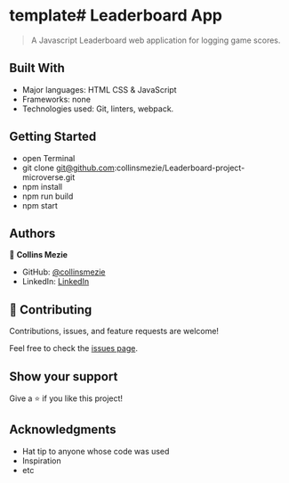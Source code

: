 # template# Leaderboard App

> A Javascript Leaderboard web application for logging game scores.

## Built With

- Major languages: HTML CSS & JavaScript
- Frameworks: none
- Technologies used: Git, linters, webpack.

## Getting Started

- open Terminal 
- git clone git@github.com:collinsmezie/Leaderboard-project-microverse.git
- npm install
- npm run build
- npm start

## Authors

👤 **Collins Mezie**

- GitHub: [@collinsmezie](https://github.com/collinsmezie)
- LinkedIn: [LinkedIn](https://linkedin.com/in/collinsmezie)

## 🤝 Contributing

Contributions, issues, and feature requests are welcome!

Feel free to check the [issues page](../../issues/).

## Show your support

Give a ⭐️ if you like this project!

## Acknowledgments

- Hat tip to anyone whose code was used
- Inspiration
- etc

